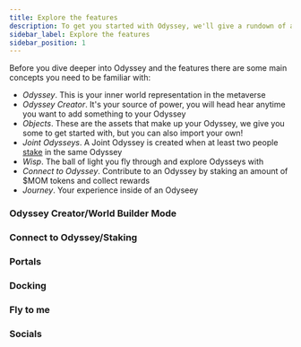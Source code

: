 ```yaml
---
title: Explore the features
description: To get you started with Odyssey, we'll give a rundown of all the main features and what you can do in your space.
sidebar_label: Explore the features
sidebar_position: 1
---
```

Before you dive deeper into Odyssey and the features there are some main concepts you need to be familiar with:

- *Odyssey*. This is your inner world representation in the metaverse
- *Odyssey Creator*. It's your source of power, you will head hear anytime you want to add something to your Odyssey
- *Objects*. These are the assets that make up your Odyssey, we give you some to get started with, but you can also import your own!
- *Joint Odysseys*. A Joint Odyssey is created when at least two people [stake](/what-is-odyssey/roadmap/#staking) in the same Odyssey
- *Wisp*. The ball of light you fly through and explore Odysseys with
- *Connect to Odyssey*. Contribute to an Odyssey by staking an amount of $MOM tokens and collect rewards 
- *Journey*. Your experience inside of an Odyseey


### Odyssey Creator/World Builder Mode


### Connect to Odyssey/Staking


### Portals


### Docking


### Fly to me


### Socials
